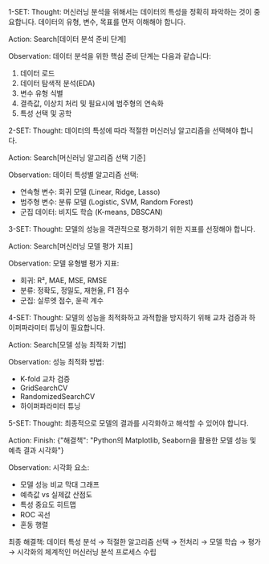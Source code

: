 
1-SET:
Thought: 머신러닝 분석을 위해서는 데이터의 특성을 정확히 파악하는 것이 중요합니다. 데이터의 유형, 변수, 목표를 먼저 이해해야 합니다.

Action: Search[데이터 분석 준비 단계]

Observation: 데이터 분석을 위한 핵심 준비 단계는 다음과 같습니다:
1. 데이터 로드
2. 데이터 탐색적 분석(EDA)
3. 변수 유형 식별
4. 결측값, 이상치 처리 및 필요시에 범주형의 연속화
5. 특성 선택 및 공학

2-SET:
Thought: 데이터의 특성에 따라 적절한 머신러닝 알고리즘을 선택해야 합니다.

Action: Search[머신러닝 알고리즘 선택 기준]

Observation: 데이터 특성별 알고리즘 선택:
- 연속형 변수: 회귀 모델 (Linear, Ridge, Lasso)
- 범주형 변수: 분류 모델 (Logistic, SVM, Random Forest)
- 군집 데이터: 비지도 학습 (K-means, DBSCAN)

3-SET:
Thought: 모델의 성능을 객관적으로 평가하기 위한 지표를 선정해야 합니다.

Action: Search[머신러닝 모델 평가 지표]

Observation: 모델 유형별 평가 지표:
- 회귀: R², MAE, MSE, RMSE
- 분류: 정확도, 정밀도, 재현율, F1 점수
- 군집: 실루엣 점수, 윤곽 계수

4-SET:
Thought: 모델의 성능을 최적화하고 과적합을 방지하기 위해 교차 검증과 하이퍼파라미터 튜닝이 필요합니다.

Action: Search[모델 성능 최적화 기법]

Observation: 성능 최적화 방법:
- K-fold 교차 검증
- GridSearchCV
- RandomizedSearchCV
- 하이퍼파라미터 튜닝

5-SET:
Thought: 최종적으로 모델의 결과를 시각화하고 해석할 수 있어야 합니다.

Action: Finish: {"해결책": "Python의 Matplotlib, Seaborn을 활용한 모델 성능 및 예측 결과 시각화"}

Observation: 시각화 요소:
- 모델 성능 비교 막대 그래프
- 예측값 vs 실제값 산점도
- 특성 중요도 히트맵
- ROC 곡선
- 혼동 행렬

최종 해결책: 데이터 특성 분석 → 적절한 알고리즘 선택 → 전처리 → 모델 학습 → 평가 → 시각화의 체계적인 머신러닝 분석 프로세스 수립